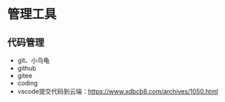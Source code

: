 # 管理工具

## 代码管理

* git、小乌龟
* github
* gitee
* coding
* vscode提交代码到云端：https://www.xdbcb8.com/archives/1050.html
